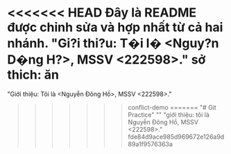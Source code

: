 <<<<<<< HEAD
Đây là README được chỉnh sửa và hợp nhất từ cả hai nhánh.
"Gi?i thi?u: T�i l� <Nguy?n D�ng H?>, MSSV <222598>." 
sở thich: ăn
=======

"Giới thiệu: Tôi là <Nguyễn Đông Hồ>, MSSV <222598>." 
>>>>>>> conflict-demo
=======
"# Git Practice" 
"" 
"giới thiệu: tôi là Nguyễn Đông Hồ, MSSV <222598>." 
>>>>>>> fde84d9ace985d969672e126a9d89a1f9576363a
